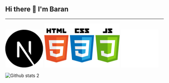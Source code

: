 ## Hi there 👋 I'm Baran
<hr>

<img src="next-js.svg" width="120px"> <img src="htmlcssjs.png" width="240px"> <img src="tailwind.png" width="120px">






![Github stats 2](https://github-readme-stats.vercel.app/api?username=clophy&show_icons=true&theme=radical)
